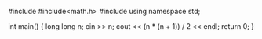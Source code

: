 #include<iostream>
#include<math.h>
#include<algorithm>
using namespace std;

int main() {
    long long n;
    cin >> n;
    cout << (n * (n + 1)) / 2 << endl;
    return 0;
}
